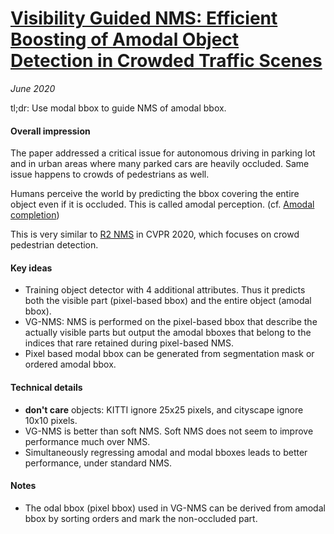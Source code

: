 # [Visibility Guided NMS: Efficient Boosting of Amodal Object Detection in Crowded Traffic Scenes](https://ml4ad.github.io/files/papers/Visibility%20Guided%20NMS:%20Efficient%20Boosting%20of%20Amodal%20Object%20Detection%20in%20Crowded%20Traffic%20Scenes.pdf)

_June 2020_

tl;dr: Use modal bbox to guide NMS of amodal bbox.

#### Overall impression
The paper addressed a critical issue for autonomous driving in parking lot and in urban areas where many parked cars are heavily occluded. Same issue happens to crowds of pedestrians as well.

Humans perceive the world by predicting the bbox covering the entire object even if it is occluded. This is called amodal perception. (cf. [Amodal completion](amodal_completion.md))

This is very similar to [R2 NMS](r2_nms.md) in CVPR 2020, which focuses on crowd pedestrian detection.

#### Key ideas
- Training object detector with 4 additional attributes. Thus it predicts both the visible part (pixel-based bbox) and the entire object (amodal bbox).
- VG-NMS: NMS is performed on the pixel-based bbox that describe the actually visible parts but output the amodal bboxes that belong to the indices that rare retained during pixel-based NMS.
- Pixel based modal bbox can be generated from segmentation mask or ordered amodal bbox. 

#### Technical details
- **don't care** objects: KITTI ignore 25x25 pixels, and cityscape ignore 10x10 pixels. 
- VG-NMS is better than soft NMS. Soft NMS does not seem to improve performance much over NMS. 
- Simultaneously regressing amodal and modal bboxes leads to better performance, under standard NMS. 

#### Notes
- The odal bbox (pixel bbox) used in VG-NMS can be derived from amodal bbox by sorting orders and mark the non-occluded part. 

